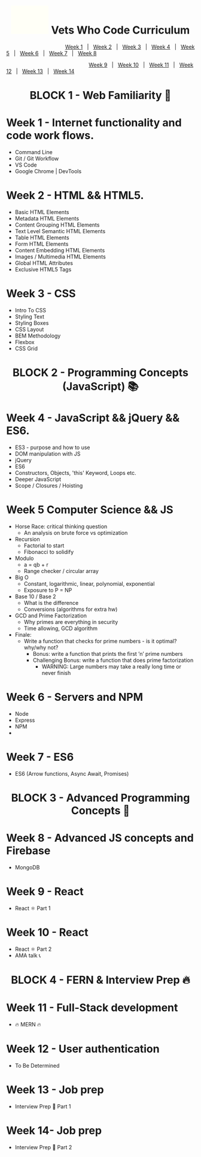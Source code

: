 <h1 align="center"></h1>
<h1 align="center"><img src="/images/vwc.gif" alt="Vets Who Code" width="100px" /> Vets Who Code Curriculum </h1>

&nbsp;&nbsp;&nbsp;&nbsp;&nbsp;&nbsp;&nbsp;&nbsp;&nbsp;&nbsp;&nbsp;&nbsp;&nbsp;&nbsp;&nbsp;&nbsp;&nbsp;&nbsp;&nbsp;&nbsp;&nbsp;&nbsp;&nbsp;&nbsp;&nbsp;&nbsp;&nbsp;&nbsp;&nbsp;&nbsp;&nbsp;&nbsp;&nbsp;&nbsp;&nbsp;&nbsp;&nbsp;&nbsp;&nbsp;&nbsp;[Week 1](Week_1)&nbsp;&nbsp;&nbsp;|&nbsp;&nbsp;&nbsp;[Week 2](Week_2)&nbsp;&nbsp;&nbsp;|&nbsp;&nbsp;&nbsp;[Week 3](Week_1)&nbsp;&nbsp;&nbsp;|&nbsp;&nbsp;&nbsp;[Week 4](Week_1)&nbsp;&nbsp;&nbsp;|&nbsp;&nbsp;&nbsp;[Week 5](Week_1)&nbsp;&nbsp;&nbsp;|&nbsp;&nbsp;&nbsp;[Week 6](Week_1)&nbsp;&nbsp;&nbsp;|&nbsp;&nbsp;&nbsp;[Week 7](Week_1)&nbsp;&nbsp;&nbsp;|&nbsp;&nbsp;&nbsp;[Week 8](Week_1)

&nbsp;&nbsp;&nbsp;&nbsp;&nbsp;&nbsp;&nbsp;&nbsp;&nbsp;&nbsp;&nbsp;&nbsp;&nbsp;&nbsp;&nbsp;&nbsp;&nbsp;&nbsp;&nbsp;&nbsp;&nbsp;&nbsp;&nbsp;&nbsp;&nbsp;&nbsp;&nbsp;&nbsp;&nbsp;&nbsp;&nbsp;&nbsp;&nbsp;&nbsp;&nbsp;&nbsp;&nbsp;&nbsp;&nbsp;&nbsp;&nbsp;&nbsp;&nbsp;&nbsp;&nbsp;&nbsp;&nbsp;&nbsp;&nbsp;&nbsp;&nbsp;&nbsp;&nbsp;&nbsp;&nbsp;&nbsp;[Week 9](Week_1)&nbsp;&nbsp;&nbsp;|&nbsp;&nbsp;&nbsp;[Week 10](Week_1)&nbsp;&nbsp;&nbsp;|&nbsp;&nbsp;&nbsp;[Week 11](Week_1)&nbsp;&nbsp;&nbsp;|&nbsp;&nbsp;&nbsp;[Week 12](Week_1)&nbsp;&nbsp;&nbsp;|&nbsp;&nbsp;&nbsp;[Week 13](Week_1)&nbsp;&nbsp;&nbsp;|&nbsp;&nbsp;&nbsp;[Week 14](Week_1)

<h1 align="center">BLOCK   1 - Web Familiarity 🔧</h1>

# Week 1 - Internet functionality and code work flows.

- Command Line
- Git / Git Workflow
- VS Code
- Google Chrome | DevTools

# Week 2 - HTML && HTML5.

- Basic HTML Elements
- Metadata HTML Elements
- Content Grouping HTML Elements
- Text Level Semantic HTML Elements
- Table HTML Elements
- Form HTML Elements
- Content Embedding HTML Elements
- Images / Multimedia HTML Elements
- Global HTML Attributes
- Exclusive HTML5 Tags
  

# Week 3 - CSS

- Intro To CSS
- Styling Text
- Styling Boxes
- CSS Layout
- BEM Methodology
- Flexbox
- CSS Grid

<h1 align="center">BLOCK 2 - Programming Concepts (JavaScript) 📚</h1>

# Week 4 - JavaScript && jQuery && ES6.

- ES3 - purpose and how to use
- DOM manipulation with JS
- jQuery
- ES6
- Constructors, Objects, 'this' Keyword, Loops etc.
- Deeper JavaScript
- Scope / Closures / Hoisting

# Week 5 Computer Science && JS

- Horse Race: critical thinking question
   - An analysis on brute force vs optimization
- Recursion 
   - Factorial to start
   - Fibonacci to solidify
- Modulo 
   - a = qb + r 
   - Range checker / circular array
- Big O
   - Constant, logarithmic, linear, polynomial, exponential
   - Exposure to P = NP
- Base 10 / Base 2 
   - What is the difference
   - Conversions (algorithms for extra hw)
- GCD and Prime Factorization
   - Why primes are everything in security
   - Time allowing, GCD algorithm
- Finale:
   - Write a function that checks for prime numbers - is it optimal? why/why not?
      - Bonus: write a function that prints the first ’n’ prime numbers
      - Challenging Bonus: write a function that does prime factorization
         - WARNING: Large numbers may take a really long time or never finish

# Week 6 - Servers and NPM

- Node
- Express
- NPM
- 

# Week 7 - ES6

- ES6 (Arrow functions, Async Await, Promises)

<h1 align="center">BLOCK 3 - Advanced Programming Concepts 📜</h1>

# Week 8 - Advanced JS concepts and Firebase

- MongoDB

# Week 9 - React

- React ⚛️ Part 1

# Week 10 - React

- React ⚛️ Part 2
- AMA talk 📞

<h1 align="center">BLOCK 4 - FERN & Interview Prep 🔥</h1>

# Week 11 - Full-Stack development

- 🔥 MERN 🔥

# Week 12 - User authentication

- To Be Determined

# Week 13 - Job prep

- Interview Prep 🏢 Part 1

# Week 14- Job prep

- Interview Prep 🏢 Part 2
